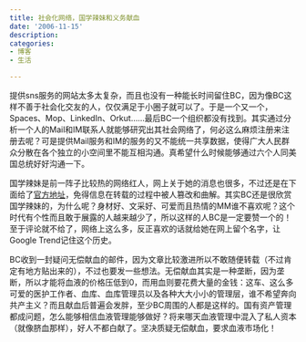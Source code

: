 ```yaml
---
title: 社会化网络，国学辣妹和义务献血
date: '2006-11-15'
description:
categories:
- 博客
- 生活

---
```

提供sns服务的网站太多太复杂，而且也没有一种能长时间留住BC，因为像BC这样不善于社会化交友的人，仅仅满足于小圈子就可以了。于是一个又一个，Spaces、Mop、LinkedIn、Orkut……最后BC一个组织都没有找到。其实通过分析一个人的Mail和IM联系人就能够研究出其社会网络了，何必这么麻烦注册来注册去呢？可是提供Mail服务和IM的服务的又不能统一共享数据，使得广大人民群众分散在各个独立的小空间里不能互相沟通。真希望什么时候能够通过六个人同美国总统好好沟通一下。

国学辣妹是前一阵子比较热的网络红人，网上关于她的消息也很多，不过还是在下面给了[官方地址](http://race.daqi.com/bailuming)，免得信息在转载的过程中被人篡改和曲解。其实BC还是很欣赏国学辣妹的，为什么呢？身材好、文采好、可爱而且热情的MM谁不喜欢呢？这个时代有个性而且敢于展露的人越来越少了，所以这样的人BC是一定要赞一个的！至于评论就不给了，网络上这么多，反正喜欢的话就给她在网上留个名字，让Google Trend记住这个历史。

BC收到一封疑问无偿献血的邮件，因为文章比较激进所以不敢随便转载（不过肯定有地方贴出来的），不过也要发一些想法。无偿献血其实是一种垄断，因为垄断，所以才能将血液的价格压低到0，而用血则要花费大量的金钱：这车、这么多可爱的医护工作者、血库、血库管理员以及各种大大小小的管理层，谁不希望奔向共产主义？而且献血后普遍会发胖，至少BC周围的人都是这样的。国有资产管理都成问题，怎么能够相信血液管理能够做好？将来哪天血液管理中混入了私人资本（就像脐血那样），好人不都白献了。坚决质疑无偿献血，要求血液市场化！